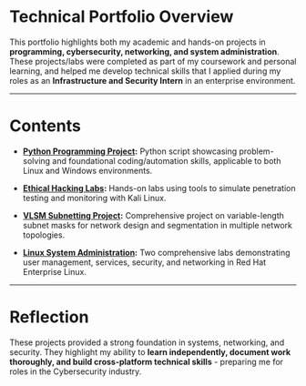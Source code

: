 # Technical Portfolio Overview

This portfolio highlights both my academic and hands-on projects in **programming, cybersecurity, networking, and system administration**.
These projects/labs were completed as part of my coursework and personal learning, and helped me develop technical skills that I applied during my roles as an **Infrastructure and Security Intern** in an enterprise environment.

---

# Contents
- **[Python Programming Project](./python-project/README.md):** Python script showcasing problem-solving and foundational coding/automation skills, applicable to both Linux and Windows environments.

- **[Ethical Hacking Labs](./ethical-hacking-labs/):** Hands-on labs using tools to simulate penetration testing and monitoring with Kali Linux.

- **[VLSM Subnetting Project](./vlsm-project/):** Comprehensive project on variable-length subnet masks for network design and segmentation in multiple network topologies.
- **[Linux System Administration](./linux-admin/):** Two comprehensive labs demonstrating user management, services, security, and networking in Red Hat Enterprise Linux.

---

# Reflection
These projects provided a strong foundation in systems, networking, and security. They highlight my ability to **learn independently, document work thoroughly, and build cross-platform technical skills** - preparing me for roles in the Cybersecurity industry.
